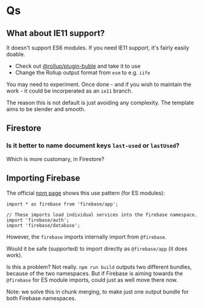 # Qs

## What about IE11 support?

It doesn't support ES6 modules. If you need IE11 support, it's fairly easily doable.

- Check out [@rollup/plugin-buble](https://github.com/rollup/plugins/tree/master/packages/buble) and take it to use
- Change the Rollup output format from `esm` to e.g. `iife`

You may need to experiment. Once done - and if you wish to maintain the work - it could be incorperated as an `ie11` branch.

The reason this is not default is just avoiding any complexity. The template aims to be slender and smooth.


## Firestore

### Is it better to name document keys `last-used` or `lastUsed`?

Which is more customary, in Firestore?


## Importing Firebase

The official [npm page](https://www.npmjs.com/package/firebase) shows this use pattern (for ES modules):

```
import * as firebase from 'firebase/app';
 
// These imports load individual services into the firebase namespace.
import 'firebase/auth';
import 'firebase/database';
```

However, the `firebase` imports internally import from `@firebase`. 

Would it be safe (supported) to import directly as `@firebase/app` (it does work).

Is this a problem? Not really. `npm run build` outputs two different bundles, because of the two namespaces. But if Firebase is aiming towards the `@firebase` for ES module imports, could just as well move there now. 

Note: we solve this in chunk merging, to make just one output bundle for both Firebase namespaces.

